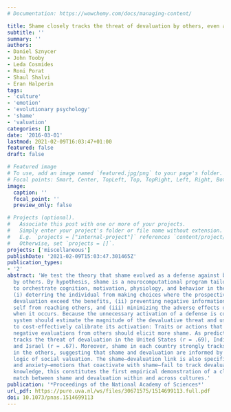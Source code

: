 ```yaml
---
# Documentation: https://wowchemy.com/docs/managing-content/

title: Shame closely tracks the threat of devaluation by others, even across cultures
subtitle: ''
summary: ''
authors:
- Daniel Sznycer
- John Tooby
- Leda Cosmides
- Roni Porat
- Shaul Shalvi
- Eran Halperin
tags:
- 'culture'
- 'emotion'
- 'evolutionary psychology'
- 'shame'
- 'valuation'
categories: []
date: '2016-03-01'
lastmod: 2021-02-09T16:03:47+01:00
featured: false
draft: false

# Featured image
# To use, add an image named `featured.jpg/png` to your page's folder.
# Focal points: Smart, Center, TopLeft, Top, TopRight, Left, Right, BottomLeft, Bottom, BottomRight.
image:
  caption: ''
  focal_point: ''
  preview_only: false

# Projects (optional).
#   Associate this post with one or more of your projects.
#   Simply enter your project's folder or file name without extension.
#   E.g. `projects = ["internal-project"]` references `content/project/deep-learning/index.md`.
#   Otherwise, set `projects = []`.
projects: ['miscellaneous']
publishDate: '2021-02-09T15:03:47.301465Z'
publication_types:
- '2'
abstract: 'We test the theory that shame evolved as a defense against being devalued
  by others. By hypothesis, shame is a neurocomputational program tailored by selection
  to orchestrate cognition, motivation, physiology, and behavior in the service of:
  (i) deterring the individual from making choices where the prospective costs of
  devaluation exceed the benefits, (ii) preventing negative information about the
  self from reaching others, and (iii) minimizing the adverse effects of devaluation
  when it occurs. Because the unnecessary activation of a defense is costly, the shame
  system should estimate the magnitude of the devaluative threat and use those estimates
  to cost-effectively calibrate its activation: Traits or actions that elicit more
  negative evaluations from others should elicit more shame. As predicted, shame closely
  tracks the threat of devaluation in the United States (r = .69), India (r = .79),
  and Israel (r = .67). Moreover, shame in each country strongly tracks devaluation
  in the others, suggesting that shame and devaluation are informed by a common species-wide
  logic of social valuation. The shame–devaluation link is also specific: Sadness
  and anxiety—emotions that coactivate with shame—fail to track devaluation. To our
  knowledge, this constitutes the first empirical demonstration of a close, specific
  match between shame and devaluation within and across cultures.'
publication: '*Proceedings of the National Academy of Sciences*'
url_pdf: https://pure.uva.nl/ws/files/30671575/1514699113.full.pdf
doi: 10.1073/pnas.1514699113
---
```

